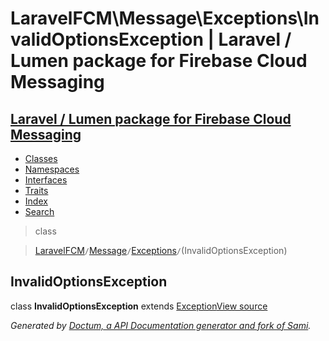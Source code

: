 # LaravelFCM\Message\Exceptions\InvalidOptionsException | Laravel / Lumen package for Firebase Cloud Messaging    

## [Laravel / Lumen package for Firebase Cloud Messaging](../../../index.md)

- [Classes](../../../classes.md)
- [Namespaces](../../../namespaces.md)
- [Interfaces](../../../interfaces.md)
- [Traits](../../../traits.md)
- [Index](../../../doc-index.md)
- [Search](../../../search.md)

>class

>    [LaravelFCM](../../../LaravelFCM.md)` / `[Message](../../../LaravelFCM/Message.md)` / `[Exceptions](../../../LaravelFCM/Message/Exceptions.md)` / `(InvalidOptionsException)
## InvalidOptionsException

class **InvalidOptionsException**        extends [Exception](https://www.php.net/Exception)[View source](https://github.com/code-lts/Laravel-FCM/blob/main/Message/Exceptions/InvalidOptionsException.php)






_Generated by [Doctum, a API Documentation generator and fork of Sami](https://github.com/code-lts/doctum)._
